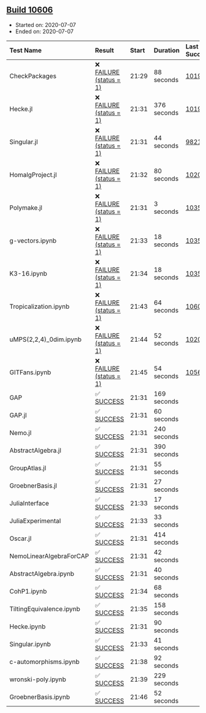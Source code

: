 ## [Build 10606](https://oscarci.mathematik.uni-kl.de/job/oscar/10606/)

* Started on: 2020-07-07
* Ended on: 2020-07-07

| Test Name    | Result | Start | Duration | Last Success | First Failure |
|:-------------|:-------|:------|:---------|:-------------|:--------------|
| CheckPackages | ❌ [FAILURE (status = 1)](https://oscarci.mathematik.uni-kl.de/job/oscar/10606/artifact/logs/build-10606/CheckPackages.log) | 21:29 | 88 seconds | [10197](https://oscarci.mathematik.uni-kl.de/job/oscar/10197/) | [10198](https://oscarci.mathematik.uni-kl.de/job/oscar/10198/) |
| Hecke.jl | ❌ [FAILURE (status = 1)](https://oscarci.mathematik.uni-kl.de/job/oscar/10606/artifact/logs/build-10606/Hecke.jl.log) | 21:31 | 376 seconds | [10197](https://oscarci.mathematik.uni-kl.de/job/oscar/10197/) | [10198](https://oscarci.mathematik.uni-kl.de/job/oscar/10198/) |
| Singular.jl | ❌ [FAILURE (status = 1)](https://oscarci.mathematik.uni-kl.de/job/oscar/10606/artifact/logs/build-10606/Singular.jl.log) | 21:31 | 44 seconds | [9821](https://oscarci.mathematik.uni-kl.de/job/oscar/9821/) | [9822](https://oscarci.mathematik.uni-kl.de/job/oscar/9822/) |
| HomalgProject.jl | ❌ [FAILURE (status = 1)](https://oscarci.mathematik.uni-kl.de/job/oscar/10606/artifact/logs/build-10606/HomalgProject.jl.log) | 21:32 | 80 seconds | [10209](https://oscarci.mathematik.uni-kl.de/job/oscar/10209/) | [10210](https://oscarci.mathematik.uni-kl.de/job/oscar/10210/) |
| Polymake.jl | ❌ [FAILURE (status = 1)](https://oscarci.mathematik.uni-kl.de/job/oscar/10606/artifact/logs/build-10606/Polymake.jl.log) | 21:31 | 3 seconds | [10356](https://oscarci.mathematik.uni-kl.de/job/oscar/10356/) | [10357](https://oscarci.mathematik.uni-kl.de/job/oscar/10357/) |
| g-vectors.ipynb | ❌ [FAILURE (status = 1)](https://oscarci.mathematik.uni-kl.de/job/oscar/10606/artifact/logs/build-10606/g-vectors.ipynb.log) | 21:33 | 18 seconds | [10356](https://oscarci.mathematik.uni-kl.de/job/oscar/10356/) | [10357](https://oscarci.mathematik.uni-kl.de/job/oscar/10357/) |
| K3-16.ipynb | ❌ [FAILURE (status = 1)](https://oscarci.mathematik.uni-kl.de/job/oscar/10606/artifact/logs/build-10606/K3-16.ipynb.log) | 21:34 | 18 seconds | [10356](https://oscarci.mathematik.uni-kl.de/job/oscar/10356/) | [10357](https://oscarci.mathematik.uni-kl.de/job/oscar/10357/) |
| Tropicalization.ipynb | ❌ [FAILURE (status = 1)](https://oscarci.mathematik.uni-kl.de/job/oscar/10606/artifact/logs/build-10606/Tropicalization.ipynb.log) | 21:43 | 64 seconds | [10605](https://oscarci.mathematik.uni-kl.de/job/oscar/10605/) | [10606](https://oscarci.mathematik.uni-kl.de/job/oscar/10606/) |
| uMPS(2,2,4)_0dim.ipynb | ❌ [FAILURE (status = 1)](https://oscarci.mathematik.uni-kl.de/job/oscar/10606/artifact/logs/build-10606/uMPS-2-2-4-_0dim.ipynb.log) | 21:44 | 52 seconds | [10209](https://oscarci.mathematik.uni-kl.de/job/oscar/10209/) | [10210](https://oscarci.mathematik.uni-kl.de/job/oscar/10210/) |
| GITFans.ipynb | ❌ [FAILURE (status = 1)](https://oscarci.mathematik.uni-kl.de/job/oscar/10606/artifact/logs/build-10606/GITFans.ipynb.log) | 21:45 | 54 seconds | [10566](https://oscarci.mathematik.uni-kl.de/job/oscar/10566/) | [10567](https://oscarci.mathematik.uni-kl.de/job/oscar/10567/) |
| GAP | ✅ [SUCCESS](https://oscarci.mathematik.uni-kl.de/job/oscar/10606/artifact/logs/build-10606/GAP.log) | 21:31 | 169 seconds |  |  |
| GAP.jl | ✅ [SUCCESS](https://oscarci.mathematik.uni-kl.de/job/oscar/10606/artifact/logs/build-10606/GAP.jl.log) | 21:31 | 60 seconds |  |  |
| Nemo.jl | ✅ [SUCCESS](https://oscarci.mathematik.uni-kl.de/job/oscar/10606/artifact/logs/build-10606/Nemo.jl.log) | 21:31 | 240 seconds |  |  |
| AbstractAlgebra.jl | ✅ [SUCCESS](https://oscarci.mathematik.uni-kl.de/job/oscar/10606/artifact/logs/build-10606/AbstractAlgebra.jl.log) | 21:31 | 390 seconds |  |  |
| GroupAtlas.jl | ✅ [SUCCESS](https://oscarci.mathematik.uni-kl.de/job/oscar/10606/artifact/logs/build-10606/GroupAtlas.jl.log) | 21:31 | 55 seconds |  |  |
| GroebnerBasis.jl | ✅ [SUCCESS](https://oscarci.mathematik.uni-kl.de/job/oscar/10606/artifact/logs/build-10606/GroebnerBasis.jl.log) | 21:31 | 27 seconds |  |  |
| JuliaInterface | ✅ [SUCCESS](https://oscarci.mathematik.uni-kl.de/job/oscar/10606/artifact/logs/build-10606/JuliaInterface.log) | 21:33 | 17 seconds |  |  |
| JuliaExperimental | ✅ [SUCCESS](https://oscarci.mathematik.uni-kl.de/job/oscar/10606/artifact/logs/build-10606/JuliaExperimental.log) | 21:33 | 33 seconds |  |  |
| Oscar.jl | ✅ [SUCCESS](https://oscarci.mathematik.uni-kl.de/job/oscar/10606/artifact/logs/build-10606/Oscar.jl.log) | 21:31 | 414 seconds |  |  |
| NemoLinearAlgebraForCAP | ✅ [SUCCESS](https://oscarci.mathematik.uni-kl.de/job/oscar/10606/artifact/logs/build-10606/NemoLinearAlgebraForCAP.log) | 21:31 | 42 seconds |  |  |
| AbstractAlgebra.ipynb | ✅ [SUCCESS](https://oscarci.mathematik.uni-kl.de/job/oscar/10606/artifact/logs/build-10606/AbstractAlgebra.ipynb.log) | 21:31 | 40 seconds |  |  |
| CohP1.ipynb | ✅ [SUCCESS](https://oscarci.mathematik.uni-kl.de/job/oscar/10606/artifact/logs/build-10606/CohP1.ipynb.log) | 21:34 | 68 seconds |  |  |
| TiltingEquivalence.ipynb | ✅ [SUCCESS](https://oscarci.mathematik.uni-kl.de/job/oscar/10606/artifact/logs/build-10606/TiltingEquivalence.ipynb.log) | 21:35 | 158 seconds |  |  |
| Hecke.ipynb | ✅ [SUCCESS](https://oscarci.mathematik.uni-kl.de/job/oscar/10606/artifact/logs/build-10606/Hecke.ipynb.log) | 21:31 | 90 seconds |  |  |
| Singular.ipynb | ✅ [SUCCESS](https://oscarci.mathematik.uni-kl.de/job/oscar/10606/artifact/logs/build-10606/Singular.ipynb.log) | 21:33 | 41 seconds |  |  |
| c-automorphisms.ipynb | ✅ [SUCCESS](https://oscarci.mathematik.uni-kl.de/job/oscar/10606/artifact/logs/build-10606/c-automorphisms.ipynb.log) | 21:38 | 92 seconds |  |  |
| wronski-poly.ipynb | ✅ [SUCCESS](https://oscarci.mathematik.uni-kl.de/job/oscar/10606/artifact/logs/build-10606/wronski-poly.ipynb.log) | 21:39 | 229 seconds |  |  |
| GroebnerBasis.ipynb | ✅ [SUCCESS](https://oscarci.mathematik.uni-kl.de/job/oscar/10606/artifact/logs/build-10606/GroebnerBasis.ipynb.log) | 21:46 | 52 seconds |  |  |

